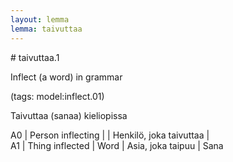 ```yaml
---
layout: lemma
lemma: taivuttaa
---
```


<div class="sense">
# <span class="sensename">taivuttaa.1</span>

<span class="description">Inflect (a word) in grammar</span>

(tags: model:inflect.01)

<span class="description">Taivuttaa (sanaa) kieliopissa</span>

A0 | Person inflecting |   | Henkilö, joka taivuttaa |  
A1 | Thing inflected | Word | Asia, joka taipuu | Sana

</div>


